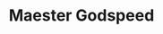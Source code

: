 ---
tags: mods
title: "Maester Godspeed"
caption: "CoE"
role: 'crown'
image: 'assets/images/maester.png'
---